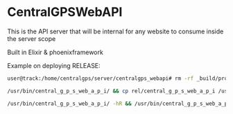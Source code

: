 # CentralGPSWebAPI

This is the API server that will be internal for any website to consume inside the server scope

Built in Elixir & phoenixframework

Example on deploying RELEASE:

```sh
user@track:/home/centralgps/server/centralgps_webapi# rm -rf _build/prod && rm -rf rel/&& MIX_ENV=prod mix do compile, phoenix.digest, release && /usr/bin/central_g_p_s_web_a_p_i/bin/central_g_p_s_web_a_p_i stop  && rm -rf 

/usr/bin/central_g_p_s_web_a_p_i/ && cp rel/central_g_p_s_web_a_p_i /usr/bin -r && chown centralgps:centralgps 

/usr/bin/central_g_p_s_web_a_p_i/ -hR && /usr/bin/central_g_p_s_web_a_p_i/bin/central_g_p_s_web_a_p_i start
```
